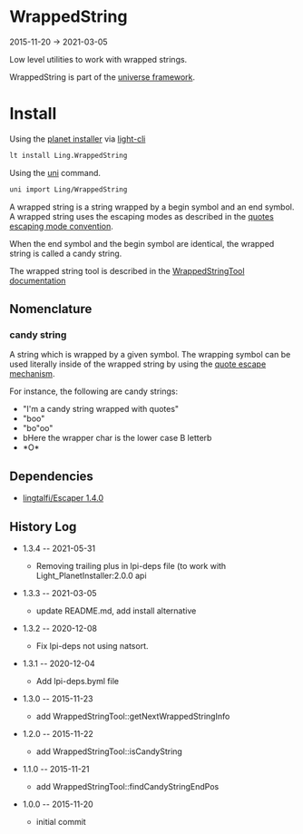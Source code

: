 WrappedString
==================
2015-11-20 -> 2021-03-05



Low level utilities to work with wrapped strings.


WrappedString is part of the [universe framework](https://github.com/karayabin/universe-snapshot).


Install
==========
Using the [planet installer](https://github.com/lingtalfi/Light_PlanetInstaller) via [light-cli](https://github.com/lingtalfi/Light_Cli)
```bash
lt install Ling.WrappedString
```

Using the [uni](https://github.com/lingtalfi/universe-naive-importer) command.
```bash
uni import Ling/WrappedString
```




A wrapped string is a string wrapped by a begin symbol and an end symbol.
A wrapped string uses the escaping modes as described in 
the [quotes escaping mode convention](https://github.com/lingtalfi/ConventionGuy/blob/master/convention.quotesEscapingModes.eng.md).


When the end symbol and the begin symbol are identical, the wrapped string is called a candy string.




The wrapped string tool is described in the [WrappedStringTool documentation](https://github.com/lingtalfi/WrappedString/blob/master/WrappedStringTool.md)




Nomenclature
----------------

### candy string 

A string which is wrapped by a given symbol.
The wrapping symbol can be used literally inside of the wrapped string by using 
the [quote escape mechanism](https://github.com/lingtalfi/ConventionGuy/blob/master/convention.quotesEscapingModes.eng.md).



For instance, the following are candy strings:

- "I'm a candy string wrapped with quotes"
- "boo"
- "bo\"oo"
- bHere the wrapper char is the lower case B letterb
- \*O\*






Dependencies
------------------

- [lingtalfi/Escaper 1.4.0](https://github.com/lingtalfi/Escaper)




History Log
------------------

- 1.3.4 -- 2021-05-31

    - Removing trailing plus in lpi-deps file (to work with Light_PlanetInstaller:2.0.0 api

- 1.3.3 -- 2021-03-05

    - update README.md, add install alternative

- 1.3.2 -- 2020-12-08

    - Fix lpi-deps not using natsort.

- 1.3.1 -- 2020-12-04

    - Add lpi-deps.byml file

- 1.3.0 -- 2015-11-23

    - add WrappedStringTool::getNextWrappedStringInfo
    
- 1.2.0 -- 2015-11-22

    - add WrappedStringTool::isCandyString
    
- 1.1.0 -- 2015-11-21

    - add WrappedStringTool::findCandyStringEndPos
        
- 1.0.0 -- 2015-11-20

    - initial commit
    
    